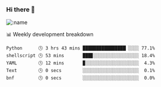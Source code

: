 ### Hi there 👋

<!--
**lv2020/lv2020** is a ✨ _special_ ✨ repository because its `README.md` (this file) appears on your GitHub profile.

Here are some ideas to get you started:

- 🔭 I’m currently working on ...
- 🌱 I’m currently learning ...
- 👯 I’m looking to collaborate on ...
- 🤔 I’m looking for help with ...
- 💬 Ask me about ...
- 📫 How to reach me: ...
- 😄 Pronouns: ...
- ⚡ Fun fact: ...
-->
![:name](https://count.getloli.com/get/@:lv2020)
 <!-- waka-box start -->
📊 Weekly development breakdown
```text
Python      🕓 3 hrs 43 mins ████████████████▏░░░░ 77.1%
shellscript 🕓 53 mins       ███▊░░░░░░░░░░░░░░░░░ 18.4%
YAML        🕓 12 mins       ▉░░░░░░░░░░░░░░░░░░░░  4.3%
Text        🕓 0 secs        ░░░░░░░░░░░░░░░░░░░░░  0.1%
bnf         🕓 0 secs        ░░░░░░░░░░░░░░░░░░░░░  0.0%
```
<!-- Powered by https://github.com/YouEclipse/waka-box-go . -->
<!-- waka-box end -->
